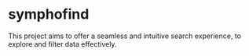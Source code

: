 # symphofind
This project aims to offer a seamless and intuitive search experience, to explore and filter data effectively.
